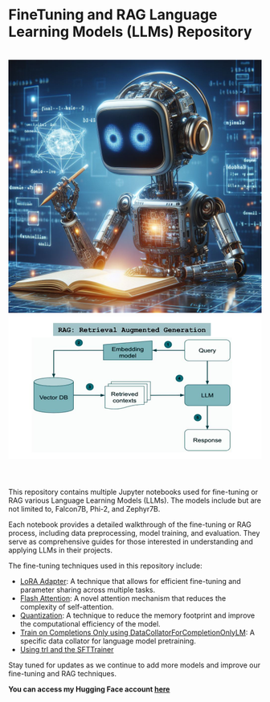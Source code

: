 # FineTuning and RAG Language Learning Models (LLMs) Repository

<h1 align="center">
<img src="https://raw.githubusercontent.com/menouarazib/llm/b1bcf64094ae6228f5269030e469f8ea47c97945/finetuning_llms.jpg" width="800">
<img src="https://raw.githubusercontent.com/menouarazib/llm/66ebb57a0e530b179410385951143fdf6b0e9186/RAG.jpg" width="800">
</h1><br>

This repository contains multiple Jupyter notebooks used for fine-tuning or RAG various Language Learning Models (LLMs). The models include but are not limited to, Falcon7B, Phi-2, and Zephyr7B.

Each notebook provides a detailed walkthrough of the fine-tuning or RAG process, including data preprocessing, model training, and evaluation. They serve as comprehensive guides for those interested in understanding and applying LLMs in their projects.

The fine-tuning techniques used in this repository include:

- [LoRA Adapter](https://huggingface.co/papers/2305.14314): A technique that allows for efficient fine-tuning and parameter sharing across multiple tasks.
- [Flash Attention](https://huggingface.co/docs/text-generation-inference/conceptual/flash_attention): A novel attention mechanism that reduces the complexity of self-attention.
- [Quantization](https://huggingface.co/docs/transformers/main/en/quantization): A technique to reduce the memory footprint and improve the computational efficiency of the model.
- [Train on Completions Only using DataCollatorForCompletionOnlyLM](https://huggingface.co/transformers/main_classes/data_collator.html): A specific data collator for language model pretraining.
- [Using trl and the SFTTrainer](https://huggingface.co/docs/trl/sft_trainer)

Stay tuned for updates as we continue to add more models and improve our fine-tuning and RAG techniques.

**You can access my Hugging Face account [here](https://huggingface.co/Menouar)**
